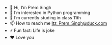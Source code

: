 - 👋 Hi, I’m Prem Singh
- 👀 I’m interested in Python programming
- 🌱 I’m currently studing in class 11th
- 📫 How to reach me Itz_Prem_Singh@duck.com
- ⚡ Fun fact: Life is joke
- ♥️ Love you

<!---
ItzPremSingh/ItzPremSingh is a ✨ special ✨ repository because its `README.md` (this file) appears on your GitHub profile.
You can click the Preview link to take a look at your changes.
--->

